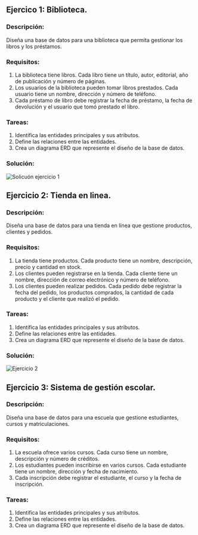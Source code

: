 ## Ejercico 1: Biblioteca.

### Descripción:

Diseña una base de datos para una biblioteca que permita gestionar los libros y
los préstamos.

### Requisitos:

1. La biblioteca tiene libros. Cada libro tiene un título, autor, editorial, año de
   publicación y número de páginas.
2. Los usuarios de la biblioteca pueden tomar libros prestados. Cada usuario
   tiene un nombre, dirección y número de teléfono.
3. Cada préstamo de libro debe registrar la fecha de préstamo, la fecha de
   devolución y el usuario que tomó prestado el libro.

### Tareas:

1. Identifica las entidades principales y sus atributos.
2. Define las relaciones entre las entidades.
3. Crea un diagrama ERD que represente el diseño de la base de datos.

### Solución:

![Solicuón ejercicio 1](image-1.png)

## Ejercicio 2: Tienda en linea.

### Descripción:

Diseña una base de datos para una tienda en línea que gestione productos, clientes y pedidos.

### Requisitos:

1. La tienda tiene productos. Cada producto tiene un nombre, descripción,
   precio y cantidad en stock.
2. Los clientes pueden registrarse en la tienda. Cada cliente tiene un nombre,
   dirección de correo electrónico y número de teléfono.
3. Los clientes pueden realizar pedidos. Cada pedido debe registrar la fecha
   del pedido, los productos comprados, la cantidad de cada producto y el
   cliente que realizó el pedido.

### Tareas:

1. Identifica las entidades principales y sus atributos.
2. Define las relaciones entre las entidades.
3. Crea un diagrama ERD que represente el diseño de la base de datos.

### Solución:

![Ejercicio 2](image.png)

## Ejercicio 3: Sistema de gestión escolar.

### Descripción:

Diseña una base de datos para una escuela que gestione estudiantes, cursos y matriculaciones.

### Requisitos:

1. La escuela ofrece varios cursos. Cada curso tiene un nombre, descripción y número de créditos.
2. Los estudiantes pueden inscribirse en varios cursos. Cada estudiante tiene un nombre, dirección y fecha de nacimiento.
3. Cada inscripción debe registrar el estudiante, el curso y la fecha de inscripción.

### Tareas:

1. Identifica las entidades principales y sus atributos.
2. Define las relaciones entre las entidades.
3. Crea un diagrama ERD que represente el diseño de la base de datos.